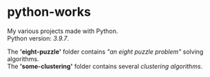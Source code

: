 # python-works             
My various projects made with Python.             
Python version: *3.9.7*.

The **'eight-puzzle'** folder contains *"an eight puzzle problem"* solving algorithms.            
The **'some-clustering'** folder contains several *clustering algorithms*.
